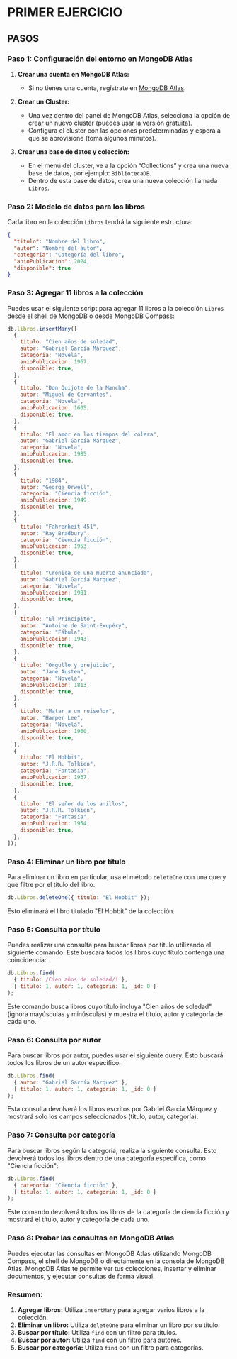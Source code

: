 # PRIMER EJERCICIO

## PASOS

### Paso 1: Configuración del entorno en MongoDB Atlas

1. **Crear una cuenta en MongoDB Atlas:**
   - Si no tienes una cuenta, regístrate en [MongoDB Atlas](https://www.mongodb.com/cloud/atlas).
2. **Crear un Cluster:**

   - Una vez dentro del panel de MongoDB Atlas, selecciona la opción de crear un nuevo cluster (puedes usar la versión gratuita).
   - Configura el cluster con las opciones predeterminadas y espera a que se aprovisione (toma algunos minutos).

3. **Crear una base de datos y colección:**
   - En el menú del cluster, ve a la opción “Collections” y crea una nueva base de datos, por ejemplo: `BibliotecaDB`.
   - Dentro de esta base de datos, crea una nueva colección llamada `Libros`.

### Paso 2: Modelo de datos para los libros

Cada libro en la colección `Libros` tendrá la siguiente estructura:

```json
{
  "titulo": "Nombre del libro",
  "autor": "Nombre del autor",
  "categoria": "Categoría del libro",
  "anioPublicacion": 2024,
  "disponible": true
}
```

### Paso 3: Agregar 11 libros a la colección

Puedes usar el siguiente script para agregar 11 libros a la colección `Libros` desde el shell de MongoDB o desde MongoDB Compass:

```js
db.libros.insertMany([
  {
    titulo: "Cien años de soledad",
    autor: "Gabriel García Márquez",
    categoria: "Novela",
    anioPublicacion: 1967,
    disponible: true,
  },
  {
    titulo: "Don Quijote de la Mancha",
    autor: "Miguel de Cervantes",
    categoria: "Novela",
    anioPublicacion: 1605,
    disponible: true,
  },
  {
    titulo: "El amor en los tiempos del cólera",
    autor: "Gabriel García Márquez",
    categoria: "Novela",
    anioPublicacion: 1985,
    disponible: true,
  },
  {
    titulo: "1984",
    autor: "George Orwell",
    categoria: "Ciencia ficción",
    anioPublicacion: 1949,
    disponible: true,
  },
  {
    titulo: "Fahrenheit 451",
    autor: "Ray Bradbury",
    categoria: "Ciencia ficción",
    anioPublicacion: 1953,
    disponible: true,
  },
  {
    titulo: "Crónica de una muerte anunciada",
    autor: "Gabriel García Márquez",
    categoria: "Novela",
    anioPublicacion: 1981,
    disponible: true,
  },
  {
    titulo: "El Principito",
    autor: "Antoine de Saint-Exupéry",
    categoria: "Fábula",
    anioPublicacion: 1943,
    disponible: true,
  },
  {
    titulo: "Orgullo y prejuicio",
    autor: "Jane Austen",
    categoria: "Novela",
    anioPublicacion: 1813,
    disponible: true,
  },
  {
    titulo: "Matar a un ruiseñor",
    autor: "Harper Lee",
    categoria: "Novela",
    anioPublicacion: 1960,
    disponible: true,
  },
  {
    titulo: "El Hobbit",
    autor: "J.R.R. Tolkien",
    categoria: "Fantasía",
    anioPublicacion: 1937,
    disponible: true,
  },
  {
    titulo: "El señor de los anillos",
    autor: "J.R.R. Tolkien",
    categoria: "Fantasía",
    anioPublicacion: 1954,
    disponible: true,
  },
]);
```

### Paso 4: Eliminar un libro por título

Para eliminar un libro en particular, usa el método `deleteOne` con una query que filtre por el título del libro.

```js
db.Libros.deleteOne({ titulo: "El Hobbit" });
```

Esto eliminará el libro titulado "El Hobbit" de la colección.

### Paso 5: Consulta por título

Puedes realizar una consulta para buscar libros por título utilizando el siguiente comando. Este buscará todos los libros cuyo título contenga una coincidencia:

```js
db.Libros.find(
  { titulo: /Cien años de soledad/i },
  { titulo: 1, autor: 1, categoria: 1, _id: 0 }
);
```

Este comando busca libros cuyo título incluya "Cien años de soledad" (ignora mayúsculas y minúsculas) y muestra el título, autor y categoría de cada uno.

### Paso 6: Consulta por autor

Para buscar libros por autor, puedes usar el siguiente query. Esto buscará todos los libros de un autor específico:

```js
db.Libros.find(
  { autor: "Gabriel García Márquez" },
  { titulo: 1, autor: 1, categoria: 1, _id: 0 }
);
```

Esta consulta devolverá los libros escritos por Gabriel García Márquez y mostrará solo los campos seleccionados (título, autor, categoría).

### Paso 7: Consulta por categoría

Para buscar libros según la categoría, realiza la siguiente consulta. Esto devolverá todos los libros dentro de una categoría específica, como "Ciencia ficción":

```js
db.Libros.find(
  { categoria: "Ciencia ficción" },
  { titulo: 1, autor: 1, categoria: 1, _id: 0 }
);
```

Este comando devolverá todos los libros de la categoría de ciencia ficción y mostrará el título, autor y categoría de cada uno.

### Paso 8: Probar las consultas en MongoDB Atlas

Puedes ejecutar las consultas en MongoDB Atlas utilizando MongoDB Compass, el shell de MongoDB o directamente en la consola de MongoDB Atlas. MongoDB Atlas te permite ver tus colecciones, insertar y eliminar documentos, y ejecutar consultas de forma visual.

### Resumen:

1. **Agregar libros:** Utiliza `insertMany` para agregar varios libros a la colección.
2. **Eliminar un libro:** Utiliza `deleteOne` para eliminar un libro por su título.
3. **Buscar por título:** Utiliza `find` con un filtro para títulos.
4. **Buscar por autor:** Utiliza `find` con un filtro para autores.
5. **Buscar por categoría:** Utiliza `find` con un filtro para categorías.
